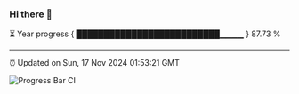 ### Hi there 👋

⏳ Year progress { ██████████████████████████▁▁▁▁ } 87.73 %

---

⏰ Updated on Sun, 17 Nov 2024 01:53:21 GMT

![Progress Bar CI](https://github.com/ZhaoGui/ZhaoGui/workflows/Progress%20Bar%20CI/badge.svg)
